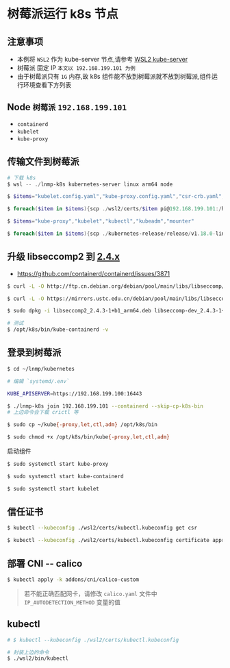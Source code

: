 # 树莓派运行 k8s 节点

## 注意事项

* 本例将 `WSL2` 作为 kube-server 节点,请参考 [WSL2 kube-server](../wsl2/README.SERVER.md)
* 树莓派 固定 IP `本文以 192.168.199.101 为例`
* 由于树莓派只有 `1G` 内存,故 k8s 组件能不放到树莓派就不放到树莓派,组件运行环境查看下方列表

## Node `树莓派` `192.168.199.101`

* `containerd`
* `kubelet`
* `kube-proxy`

## 传输文件到树莓派

```powershell
# 下载 k8s
$ wsl -- ./lnmp-k8s kubernetes-server linux arm64 node

$ $items="kubelet.config.yaml","kube-proxy.config.yaml","csr-crb.yaml","kubectl.kubeconfig","kube-proxy.kubeconfig","etcd-client.pem","etcd-client-key.pem"

$ foreach($item in $items){scp ./wsl2/certs/$item pi@192.168.199.101:/home/pi/lnmp/kubernetes/systemd/certs}

$ $items="kube-proxy","kubelet","kubectl","kubeadm","mounter"

$ foreach($item in $items){scp ./kubernetes-release/release/v1.18.0-linux-arm64/kubernetes/server/bin/$item pi@192.168.199.101:/home/pi/}
```

## 升级 libseccomp2 到 [2.4.x](https://packages.debian.org/bullseye/libseccomp2)

* https://github.com/containerd/containerd/issues/3871

```bash
$ curl -L -O http://ftp.cn.debian.org/debian/pool/main/libs/libseccomp/libseccomp2_2.4.3-1+b1_arm64.deb

$ curl -L -O https://mirrors.ustc.edu.cn/debian/pool/main/libs/libseccomp/libseccomp-dev_2.4.3-1+b1_arm64.deb

$ sudo dpkg -i libseccomp2_2.4.3-1+b1_arm64.deb libseccomp-dev_2.4.3-1+b1_arm64.deb

# 测试
$ /opt/k8s/bin/kube-containerd -v
```

## 登录到树莓派

```bash
$ cd ~/lnmp/kubernetes

# 编辑 `systemd/.env`

KUBE_APISERVER=https://192.168.199.100:16443

$ ./lnmp-k8s join 192.168.199.101 --containerd --skip-cp-k8s-bin
# 上边命令会下载 crictl 等

$ sudo cp ~/kube{-proxy,let,ctl,adm} /opt/k8s/bin

$ sudo chmod +x /opt/k8s/bin/kube{-proxy,let,ctl,adm}
```

启动组件

```bash
$ sudo systemctl start kube-proxy

$ sudo systemctl start kube-containerd

$ sudo systemctl start kubelet
```

## 信任证书

```bash
$ kubectl --kubeconfig ./wsl2/certs/kubectl.kubeconfig get csr

$ kubectl --kubeconfig ./wsl2/certs/kubectl.kubeconfig certificate approve csr-XXXXX
```

## 部署 CNI -- calico

```bash
$ kubectl apply -k addons/cni/calico-custom
```

> 若不能正确匹配网卡，请修改 `calico.yaml` 文件中 `IP_AUTODETECTION_METHOD` 变量的值

## kubectl

```bash
# $ kubectl --kubeconfig ./wsl2/certs/kubectl.kubeconfig

# 封装上边的命令
$ ./wsl2/bin/kubectl
```
